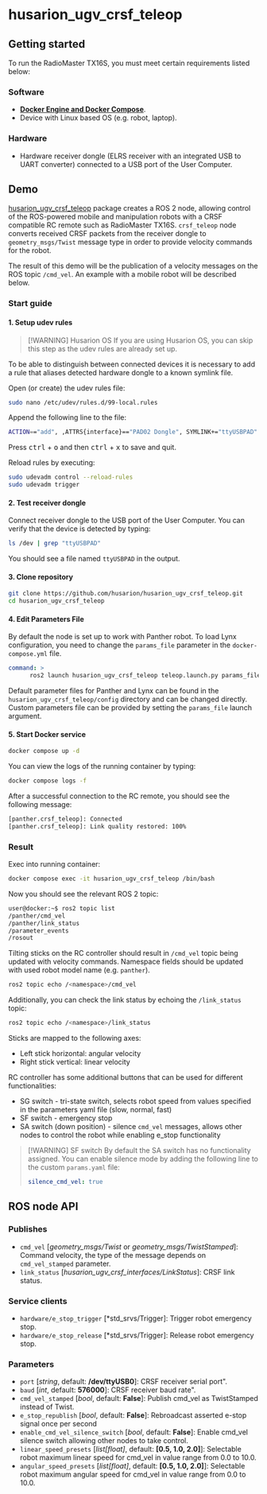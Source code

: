 # husarion_ugv_crsf_teleop

## Getting started

To run the RadioMaster TX16S, you must meet certain requirements listed below:

### Software

- [**Docker Engine and Docker Compose**](https://docs.docker.com/engine/install/).
- Device with Linux based OS (e.g. robot, laptop).

### Hardware

- Hardware receiver dongle (ELRS receiver with an integrated USB to UART converter) connected to a USB port of the User Computer.

## Demo

[husarion_ugv_crsf_teleop](https://github.com/husarion/husarion_ugv_crsf_teleop) package creates a ROS 2 node, allowing control of the ROS-powered mobile and manipulation robots with a CRSF compatible RC remote such as RadioMaster TX16S. `crsf_teleop` node converts received CRSF packets from the receiver dongle to `geometry_msgs/Twist` message type in order to provide velocity commands for the robot.

The result of this demo will be the publication of a velocity messages on the ROS topic `/cmd_vel`. An example with a mobile robot will be described below.

### Start guide

#### 1. Setup udev rules

> [!WARNING] Husarion OS
> If you are using Husarion OS, you can skip this step as the udev rules are already set up.

To be able to distinguish between connected devices it is necessary to add a rule that aliases detected hardware dongle to a known symlink file.

Open (or create) the udev rules file:

```bash
sudo nano /etc/udev/rules.d/99-local.rules
```

Append the following line to the file:

```bash
ACTION=="add", ,ATTRS{interface}=="PAD02 Dongle", SYMLINK+="ttyUSBPAD"
```

Press <kbd>ctrl</kbd> + <kbd>o</kbd> and then <kbd>ctrl</kbd> + <kbd>x</kbd> to save and quit.

Reload rules by executing:

```bash
sudo udevadm control --reload-rules
sudo udevadm trigger
```

#### 2. Test receiver dongle

Connect receiver dongle to the USB port of the User Computer. You can verify that the device is detected by typing:

```bash
ls /dev | grep "ttyUSBPAD"
```

You should see a file named `ttyUSBPAD` in the output.

#### 3. Clone repository

```bash
git clone https://github.com/husarion/husarion_ugv_crsf_teleop.git
cd husarion_ugv_crsf_teleop
```

#### 4. Edit Parameters File

By default the node is set up to work with Panther robot. To load Lynx configuration, you need to change the `params_file` parameter in the `docker-compose.yml` file.

```yaml
command: >
      ros2 launch husarion_ugv_crsf_teleop teleop.launch.py params_file:=/config/crsf_teleop_lynx.yaml
```

Default parameter files for Panther and Lynx can be found in the `husarion_ugv_crsf_teleop/config` directory and can be changed directly.
Custom parameters file can be provided by setting the `params_file` launch argument.

#### 5. Start Docker service

```bash
docker compose up -d
```

You can view the logs of the running container by typing:

```bash
docker compose logs -f
```

After a successful connection to the RC remote, you should see the following message:

```bash
[panther.crsf_teleop]: Connected
[panther.crsf_teleop]: Link quality restored: 100%
```

### Result

Exec into running container:

```bash
docker compose exec -it husarion_ugv_crsf_teleop /bin/bash
```

Now you should see the relevant ROS 2 topic:

```bash
user@docker:~$ ros2 topic list
/panther/cmd_vel
/panther/link_status
/parameter_events
/rosout
```

Tilting sticks on the RC controller should result in `/cmd_vel` topic being updated with velocity commands. Namespace fields should be updated with used robot model name (e.g. `panther`).

```bash
ros2 topic echo /<namespace>/cmd_vel
```

Additionally, you can check the link status by echoing the `/link_status` topic:

```bash
ros2 topic echo /<namespace>/link_status
```

Sticks are mapped to the following axes:

- Left stick horizontal: angular velocity
- Right stick vertical: linear velocity

RC controller has some additional buttons that can be used for different functionalities:

- SG switch - tri-state switch, selects robot speed from values specified in the parameters yaml file (slow, normal, fast)
- SF switch - emergency stop
- SA switch (down position) - silence `cmd_vel` messages, allows other nodes to control the robot while enabling e_stop functionality

> [!WARNING] SF switch
> By default the SA switch has no functionality assigned. You can enable silence mode by adding the following line to the custom `params.yaml` file:
>
> ```yaml
> silence_cmd_vel: true
> ```

## ROS node API

### Publishes

- `cmd_vel` [*geometry_msgs/Twist* or *geometry_msgs/TwistStamped*]: Command velocity, the type of the message depends on `cmd_vel_stamped` parameter.
- `link_status` [*husarion_ugv_crsf_interfaces/LinkStatus*]: CRSF link status.

### Service clients

- `hardware/e_stop_trigger` [*std_srvs/Trigger]: Trigger robot emergency stop.
- `hardware/e_stop_release` [*std_srvs/Trigger]: Release robot emergency stop.

### Parameters

- `port` [*string*, default: **/dev/ttyUSB0**]: CRSF receiver serial port".
- `baud` [*int*, default: **576000**]: CRSF receiver baud rate".
- `cmd_vel_stamped` [*bool*, default: **False**]: Publish cmd_vel as TwistStamped instead of Twist.
- `e_stop_republish` [*bool*, default: **False**]:  Rebroadcast asserted e-stop signal once per second
- `enable_cmd_vel_silence_switch` [*bool*, default: **False**]: Enable cmd_vel silence switch allowing other nodes to take control.
- `linear_speed_presets` [*list[float]*, default: **[0.5, 1.0, 2.0]**]: Selectable robot maximum linear speed for cmd_vel in value range from 0.0 to 10.0.
- `angular_speed_presets` [*list[float]*, default: **[0.5, 1.0, 2.0]**]: Selectable robot maximum angular speed for cmd_vel in value range from 0.0 to 10.0.
